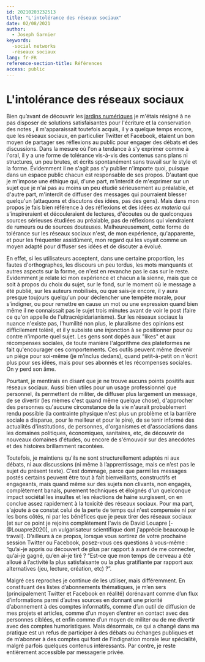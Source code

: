 ```yaml
---
id: 20210203232513
title: "L'intolérance des réseaux sociaux"
date: 02/08/2021
author:
  - Joseph Garnier
keywords:
  -social networks
  -réseaux sociaux
lang: fr-FR
reference-section-title: Références
access: public
---
```


# L'intolérance des réseaux sociaux

Bien qu’avant de découvrir les [jardins numériques]([[20210203232726]]) je m'étais résigné à ne pas disposer de solutions satisfaisantes pour l'écriture et la conservation des notes , il m'apparaissait toutefois acquis, il y a quelque temps encore, que les réseaux sociaux, en particulier Twitter et Facebook, étaient un bon moyen de partager ses réflexions au public pour engager des débats et des discussions. Dans la mesure où l'on a tendance à s'y exprimer comme à l'oral, il y a une forme de tolérance vis-à-vis des contenus sans plans ni structures, un peu brutes, et écrits spontanément sans travail sur le style et la forme. Évidemment il ne s'agit pas s'y publier n'importe quoi, puisque dans un espace public chacun est responsable de ses propos. D'autant que je m'impose une éthique qui, d'une part, m'interdit de m'exprimer sur un sujet que je n'ai pas au moins un peu étudié sérieusement au préalable, et d'autre part, m'interdit de diffuser des messages qui pourraient blesser quelqu'un (attaquons et discutons des idées, pas des gens). Mais dans mon propos je fais bien référence à des réflexions et des idées *ex materia* qui s'inspireraient et découleraient de lectures, d'écoutes ou de quelconques sources sérieuses étudiées au préalable, pas de réflexions qui viendraient de rumeurs ou de sources douteuses. Malheureusement, cette forme de tolérance sur les réseaux sociaux n'est, de mon expérience, qu'apparente, et pour les fréquenter assidûment, mon regard qui les voyait comme un moyen adapté pour diffuser ses idées et de discuter a évolué.

En effet, si les utilisateurs acceptent, dans une certaine proportion, les fautes d'orthographes, les discours un peu tordus, les mots manquants et autres aspects sur la forme, ce n'est en revanche pas le cas sur le reste. Evidemment je relate ici mon expérience et chacun a la sienne, mais que ce soit à propos du choix du sujet, sur le fond, sur le moment où le message a été publié, sur les auteurs mobilisés, ou que sais-je encore, il y aura presque toujours quelqu'un pour déclencher une tempête morale, pour s'indigner, ou pour remettre en cause un mot ou une expression quand bien même il ne connaissait pas le sujet trois minutes avant de voir le post (faire ce qu'on appelle de l'ultracrépidarianisme). Sur les réseaux sociaux la nuance n'existe pas, l'humilité non plus, le pluralisme des opinions est difficilement toléré, et il y subsiste une injonction à se positionner pour ou contre n'importe quel sujet. Les gens sont dopés aux "likes" et aux récompenses sociales, de toute manière l'algorithme des plateformes ne fait qu'encourager ces comportements. Ces outils peuvent même devenir un piège pour soi-même (je m'inclus dedans), quand petit-à-petit on n'écrit plus pour ses idées, mais pour ses abonnés et les récompenses sociales. On y perd son âme.

Pourtant, je mentirais en disant que je ne trouve aucuns points positifs aux réseaux sociaux. Aussi bien utiles pour un usage professionnel que personnel, ils permettent de militer, de diffuser plus largement un message, de se divertir (les mèmes c'est quand même quelque chose), d'approcher des personnes qu'aucune circonstance de la vie n'aurait probablement rendu possible (la contrainte physique n'est plus un problème et la barrière sociale a disparue, pour le meilleur et pour le pire), de se tenir informé des actualités d'institutions, de personnes, d'organismes et d'associations dans les domaines politiques, économiques, sanitaires, etc, de découvrir de nouveaux domaines d'études, ou encore de s'émouvoir sur des anecdotes et des histoires brillamment racontées.

Toutefois, je maintiens qu'ils ne sont structurellement adaptés ni aux débats, ni aux discussions (ni même à l’apprentissage, mais ce n’est pas le sujet du présent texte). C'est dommage, parce que parmi les messages postés certains peuvent être tout à fait bienveillants, constructifs et engageants, mais quand même sur des sujets non clivants, non engagés, complètement banals, purement techniques et éloignés d'un quelconque impact sociétal les insultes et les réactions de haine surgissent, on en conclue assez rapidement à la toxicité des réseaux sociaux. Pour ma part, s'ajoute à ce constat celui de la perte de temps qui n'est compensée ni par les bons côtés, ni par les bénéfices que je peux tirer des réseaux sociaux (et sur ce point je rejoins complètement l'avis de David Louapre [-@Louapre2020], un vulgarisateur scientifique dont j'apprécie beaucoup le travail). D’ailleurs à ce propos, lorsque vous sortirez de votre prochaine session Twitter ou Facebook, posez-vous ces questions à vous-même : “qu’ai-je appris ou découvert de plus par rapport à avant de me connecter, qu’ai-je gagné, qu’en ai-je tiré ? “Est-ce que mon temps de cerveau a été alloué à l’activité la plus satisfaisante ou la plus gratifiante par rapport aux alternatives (jeu, lecture, création, etc) ?”.

Malgré ces reproches je continue de les utiliser, mais différemment. En constituant des listes d’abonnements thématiques, je m’en sers (principalement Twitter et Facebook en réalité) dorénavant comme d’un flux d’informations parmi d’autres sources en donnant une priorité d’abonnement à des comptes informatifs, comme d’un outil de diffusion de mes projets et articles, comme d’un moyen d’entrer en contact avec des personnes ciblées, et enfin comme d’un moyen de militer ou de me divertir avec des comptes humoristiques. Mais désormais, ce qui a changé dans ma pratique est un refus de participer à des débats ou échanges publiques et de m’abonner à des comptes qui font de l’indignation morale leur spécialité, malgré parfois quelques contenus intéressants. Par contre, je reste entièrement accessible par messagerie privée.
